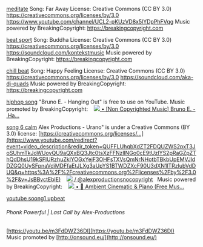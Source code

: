 [meditate](https://www.youtube.com/watch?v=gkmG6fHWGH8&list=PLfP6i5T0-DkL2ayiF-iTWdIq3rxsgP0oW&index=10)
Song: Far Away
License: Creative Commons (CC BY 3.0) https://creativecommons.org/licenses/by/3.0
https://www.youtube.com/channel/UCL2-pKUzVD8x5lYDpPhFVqg
Music powered by BreakingCopyright: https://breakingcopyright.com


[beat sport](https://www.youtube.com/watch?v=1RR870L6lvw&list=PLfP6i5T0-DkL2ayiF-iTWdIq3rxsgP0oW&index=9)
Song: Buddha
License: Creative Commons (CC BY 3.0) https://creativecommons.org/licenses/by/3.0
https://soundcloud.com/kontekstmusic
Music powered by BreakingCopyright: https://breakingcopyright.com

[chill beat](https://www.youtube.com/watch?v=meb8vXq109o&list=PLfP6i5T0-DkL2ayiF-iTWdIq3rxsgP0oW&index=7)
Song: Happy Feeling
License: Creative Commons (CC BY 3.0) https://creativecommons.org/licenses/by/3.0
https://soundcloud.com/aka-dj-quads
Music powered by BreakingCopyright: https://breakingcopyright.com

[hiphop song](https://www.youtube.com/watch?v=6-wTYxON9nA&list=PLfP6i5T0-DkL2ayiF-iTWdIq3rxsgP0oW&index=3)
"Bruno E. - Hanging Out" is free to use on YouTube. Music promoted by BreakingCopyright:    [![](https://www.gstatic.com/youtube/img/watch/yt_favicon.png) • [Non Copyrighted Music] Bruno E. - Ha...](https://www.youtube.com/watch?v=6-wTYxON9nA&t=0s)

[song 6 calm](https://www.youtube.com/watch?v=JsBBvctEblE&list=PLfP6i5T0-DkKSW2iVBAXdm_wFIwrhDmG5&index=2)
Alex Productions - Urano" is under a Creative Commons (BY 3.0) license: [https://creativecommons.org/licenses/...](https://www.youtube.com/redirect?event=video_description&redir_token=QUFFLUhqbXdZT2FDQUZWS2pxT3JoSUhmTkJoWUoyQU9aQXxBQ3Jtc0tsXzFFNzllNGo0cE9tUzlYS2pRaGZpZThQdDhsU19kSFlURzhuZklYOGxYejF3OHFsTXVsQmNrNHotbTBkbUpEMVJldDZGQ0UySFpnaVdiMDFfaEtJLXg3aUpYS1BTWDZXcF90U3dXN1lTRzlubVdDUQ&q=https%3A%2F%2Fcreativecommons.org%2Flicenses%2Fby%2F3.0%2F&v=JsBBvctEblE)    [![](https://www.gstatic.com/youtube/img/watch/yt_favicon.png) / @alexproductionsnocopyright](https://www.youtube.com/channel/UCx0_M61F81Nfb-BRXE-SeVA)   Music powered by BreakingCopyright:    [![](https://www.gstatic.com/youtube/img/watch/yt_favicon.png) • 🌆 Ambient Cinematic & Piano (Free Mus...](https://www.youtube.com/watch?v=JsBBvctEblE&t=0s)

[youtube soong1 upbeat](https://www.youtube.com/watch?v=ZvnZRkDudg4)
###### Phonk Powerful | Last Call by Alex-Productions  
[https://youtu.be/m3FdDWZ36DI](https://youtu.be/m3FdDWZ36DI)  
Music promoted by [http://onsound.eu/](http://onsound.eu/)

